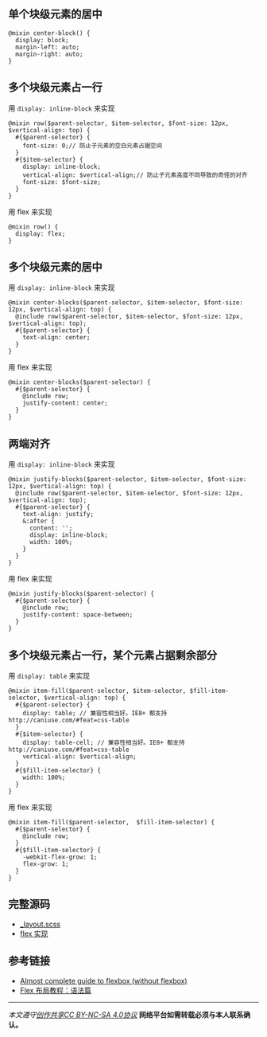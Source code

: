 ## 单个块级元素的居中
```
@mixin center-block() {
  display: block;
  margin-left: auto;
  margin-right: auto;
}
```

## 多个块级元素占一行
用 `display: inline-block` 来实现
```
@mixin row($parent-selector, $item-selector, $font-size: 12px, $vertical-align: top) {
  #{$parent-selector} {
    font-size: 0;// 防止子元素的空白元素占据空间
  }
  #{$item-selector} {
    display: inline-block;
    vertical-align: $vertical-align;// 防止子元素高度不同导致的奇怪的对齐
    font-size: $font-size;
  }
}
```

用 flex 来实现
```
@mixin row() {
  display: flex;
}
```

## 多个块级元素的居中
用 `display: inline-block` 来实现
```
@mixin center-blocks($parent-selector, $item-selector, $font-size: 12px, $vertical-align: top) {
  @include row($parent-selector, $item-selector, $font-size: 12px, $vertical-align: top);
  #{$parent-selector} {
    text-align: center;
  }
}
```

用 flex 来实现
```
@mixin center-blocks($parent-selector) {
  #{$parent-selector} {
    @include row;
    justify-content: center;
  }
}
```

## 两端对齐
用 `display: inline-block` 来实现
```
@mixin justify-blocks($parent-selector, $item-selector, $font-size: 12px, $vertical-align: top) {
  @include row($parent-selector, $item-selector, $font-size: 12px, $vertical-align: top);
  #{$parent-selector} {
    text-align: justify;
    &:after {
      content: '';
      display: inline-block;
      width: 100%;
    }
  }
}
```

用 flex 来实现
```
@mixin justify-blocks($parent-selector) {
  #{$parent-selector} {
    @include row;
    justify-content: space-between;
  }
}
```

##  多个块级元素占一行，某个元素占据剩余部分
用 `display: table` 来实现
```
@mixin item-fill($parent-selector, $item-selector, $fill-item-selector, $vertical-align: top) {
  #{$parent-selector} {
    display: table; // 兼容性相当好。IE8+ 都支持 http://caniuse.com/#feat=css-table
  }
  #{$item-selector} {
    display: table-cell; // 兼容性相当好。IE8+ 都支持 http://caniuse.com/#feat=css-table
    vertical-align: $vertical-align;
  }
  #{$fill-item-selector} {
    width: 100%;
  }
}
```

用 flex 来实现
```
@mixin item-fill($parent-selector,  $fill-item-selector) {
  #{$parent-selector} {
    @include row;
  }
  #{$fill-item-selector} {
    -webkit-flex-grow: 1;
    flex-grow: 1;
  }
}
```

## 完整源码
* [_layout.scss](https://github.com/iamjoel/front-end-scaffold/blob/master/src%2Fassets%2Fscss%2Fmixins%2F_layout.scss)
* [flex 实现](https://github.com/iamjoel/front-end-scaffold/blob/master/src/assets/scss/mixins/_layout-flex.scss)

## 参考链接
*  [Almost complete guide to flexbox (without flexbox)](http://kyusuf.com/post/almost-complete-guide-to-flexbox-without-flexbox)
* [Flex 布局教程：语法篇](http://www.ruanyifeng.com/blog/2015/07/flex-grammar.html)

***

*本文遵守[创作共享CC BY-NC-SA 4.0协议](http://creativecommons.org/licenses/by-nc-sa/4.0/)*
**网络平台如需转载必须与本人联系确认。**
